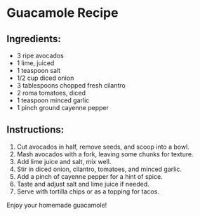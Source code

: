 # Guacamole Recipe

## Ingredients:
- 3 ripe avocados
- 1 lime, juiced
- 1 teaspoon salt
- 1/2 cup diced onion
- 3 tablespoons chopped fresh cilantro
- 2 roma tomatoes, diced
- 1 teaspoon minced garlic
- 1 pinch ground cayenne pepper

## Instructions:
1. Cut avocados in half, remove seeds, and scoop into a bowl.
2. Mash avocados with a fork, leaving some chunks for texture.
3. Add lime juice and salt, mix well.
4. Stir in diced onion, cilantro, tomatoes, and minced garlic.
5. Add a pinch of cayenne pepper for a hint of spice.
6. Taste and adjust salt and lime juice if needed.
7. Serve with tortilla chips or as a topping for tacos.

Enjoy your homemade guacamole!
